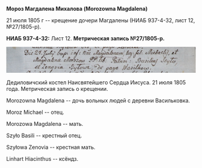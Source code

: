 **Мороз Магдалена Михалова (Morozowna Magdalena)**

21 июля 1805 г -- крещение дочери Магдалены (НИАБ 937-4-32, лист 12,
№27/1805-р).

**НИАБ 937-4-32:** Лист 12. **Метрическая запись №27/1805-р.**

![](./media/fc7d2c9b8ce13e6234becfd24888013c771d8836.png)

Дедиловичский костел Наисвятейшего Сердца Иисуса. 21 июля 1805 года.
Метрическая запись о крещении.

Morozowna Magdalena -- дочь вольных людей с деревни Васильковка.

Moroz Michael -- отец.

Morozowa Magdalena -- мать.

Szyło Basili -- крестный отец.

Szyłowa Zenovia -- крестная мать.

Linhart Hiacinthus -- ксёндз.
